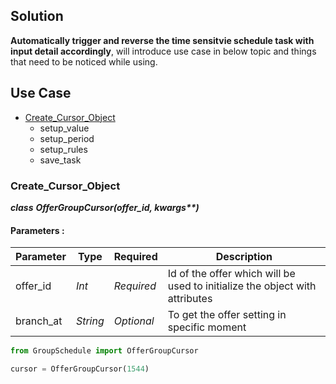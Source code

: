 ## Solution
**Automatically trigger and reverse the time sensitvie schedule task with input detail accordingly**, will introduce use case in below topic and things that need to be noticed while using.


## Use Case

* [Create_Cursor_Object](#Create_Cursor_Object)
  * setup_value
  * setup_period
  * setup_rules
  * save_task

### Create_Cursor_Object

***class*** ___OfferGroupCursor(offer_id, kwargs**)___

#### Parameters :
| Parameter | Type | Required | Description |
|----|----|----|----|
|offer_id|_Int_|_Required_|Id of the offer which will be used to initialize the object with attributes|
|branch_at|_String_|_Optional_|To get the offer setting in specific moment|

```Python
from GroupSchedule import OfferGroupCursor

cursor = OfferGroupCursor(1544)
```

